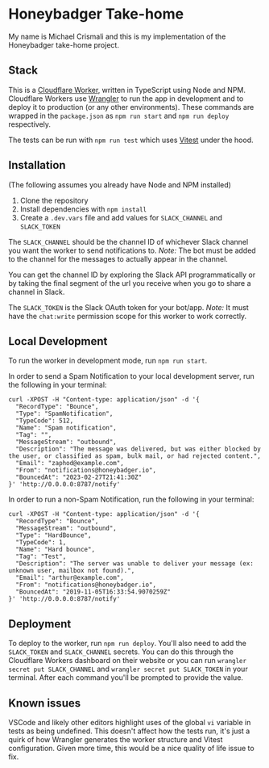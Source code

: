 # Honeybadger Take-home

My name is Michael Crismali and this is my implementation of the Honeybadger take-home project.

## Stack

This is a [Cloudflare Worker](https://workers.cloudflare.com/), written in TypeScript using Node and NPM. Cloudflare Workers
use [Wrangler](https://github.com/cloudflare/workers-sdk/tree/main/packages/wrangler) to run the app in
development and to deploy it to production (or any other environments). These commands are wrapped
in the `package.json` as `npm run start` and `npm run deploy` respectively.

The tests can be run with `npm run test` which uses [Vitest](https://vitest.dev/) under the hood.

## Installation

(The following assumes you already have Node and NPM installed)

1. Clone the repository
2. Install dependencies with `npm install`
3. Create a `.dev.vars` file and add values for `SLACK_CHANNEL` and `SLACK_TOKEN`

The `SLACK_CHANNEL` should be the channel ID of whichever Slack channel you want the worker
to send notifications to. _Note:_ The bot must be added to the channel for the messages to
actually appear in the channel.

You can get the channel ID by exploring the Slack API programmatically or by taking the final
segment of the url you receive when you go to share a channel in Slack.

The `SLACK_TOKEN` is the Slack OAuth token for your bot/app. _Note:_ It must have the `chat:write`
permission scope for this worker to work correctly.

## Local Development

To run the worker in development mode, run `npm run start`.

In order to send a Spam Notification to your local development server, run the following in your terminal:

```
curl -XPOST -H "Content-type: application/json" -d '{
  "RecordType": "Bounce",
  "Type": "SpamNotification",
  "TypeCode": 512,
  "Name": "Spam notification",
  "Tag": "",
  "MessageStream": "outbound",
  "Description": "The message was delivered, but was either blocked by the user, or classified as spam, bulk mail, or had rejected content.",
  "Email": "zaphod@example.com",
  "From": "notifications@honeybadger.io",
  "BouncedAt": "2023-02-27T21:41:30Z"
}' 'http://0.0.0.0:8787/notify'
```

In order to run a non-Spam Notification, run the following in your terminal:

```
curl -XPOST -H "Content-type: application/json" -d '{
  "RecordType": "Bounce",
  "MessageStream": "outbound",
  "Type": "HardBounce",
  "TypeCode": 1,
  "Name": "Hard bounce",
  "Tag": "Test",
  "Description": "The server was unable to deliver your message (ex: unknown user, mailbox not found).",
  "Email": "arthur@example.com",
  "From": "notifications@honeybadger.io",
  "BouncedAt": "2019-11-05T16:33:54.9070259Z"
}' 'http://0.0.0.0:8787/notify'
```

## Deployment

To deploy to the worker, run `npm run deploy`. You'll also need to add the `SLACK_TOKEN` and `SLACK_CHANNEL`
secrets. You can do this through the Cloudflare Workers dashboard on their website or you can run
`wrangler secret put SLACK_CHANNEL` and `wrangler secret put SLACK_TOKEN` in your terminal. After each
command you'll be prompted to provide the value.

## Known issues

VSCode and likely other editors highlight uses of the global `vi` variable in tests as being undefined.
This doesn't affect how the tests run, it's just a quirk of how Wrangler generates the worker structure and
Vitest configuration. Given more time, this would be a nice quality of life issue to fix.
